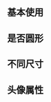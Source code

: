 <script setup>
import primaryHead from "./primaryHead.vue"
import sizeHead from "./sizeHead.vue"
import circleHead from "./circleHead.vue"
import inputTable from "./inputTable.vue"
import codeContainer from "../public/stretchCode/index.vue"
</script>

## 基本使用

<code-container :text="primaryHead.code"><primary-head></primary-head></code-container>

## 是否圆形

<code-container :text="circleHead.code"><circle-head></circle-head></code-container>

## 不同尺寸

<code-container :text="sizeHead.code"><size-head></size-head></code-container>

## 头像属性

<input-table></input-table>
